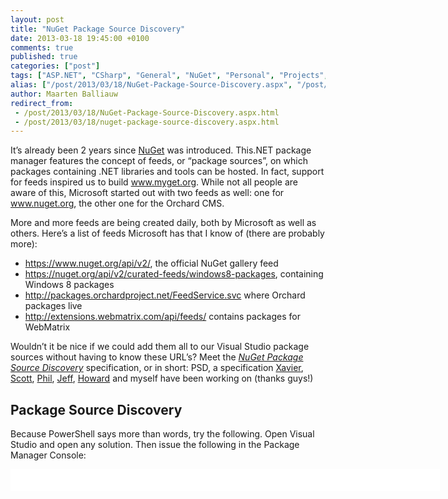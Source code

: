 ```yaml
---
layout: post
title: "NuGet Package Source Discovery"
date: 2013-03-18 19:45:00 +0100
comments: true
published: true
categories: ["post"]
tags: ["ASP.NET", "CSharp", "General", "NuGet", "Personal", "Projects", "Software"]
alias: ["/post/2013/03/18/NuGet-Package-Source-Discovery.aspx", "/post/2013/03/18/nuget-package-source-discovery.aspx"]
author: Maarten Balliauw
redirect_from:
 - /post/2013/03/18/NuGet-Package-Source-Discovery.aspx.html
 - /post/2013/03/18/nuget-package-source-discovery.aspx.html
---
```

<p>It&rsquo;s already been 2 years since <a href="http://www.nuget.org">NuGet</a> was introduced. This.NET package manager features the concept of feeds, or &ldquo;package sources&rdquo;, on which packages containing .NET libraries and tools can be hosted. In fact, support for feeds inspired us to build <a href="http://www.myget.org">www.myget.org</a>. While not all people are aware of this, Microsoft started out with two feeds as well: one for <a href="http://www.nuget.org">www.nuget.org</a>, the other one for the Orchard CMS.</p>
<p>More and more feeds are being created daily, both by Microsoft as well as others. Here&rsquo;s a list of feeds Microsoft has that I know of (there are probably more):</p>
<ul>
<li><a title="https://www.nuget.org/api/v2/" href="https://www.nuget.org/api/v2/">https://www.nuget.org/api/v2/</a>, the official NuGet gallery feed</li>
<li><a title="https://nuget.org/api/v2/curated-feeds/windows8-packages" href="https://nuget.org/api/v2/curated-feeds/windows8-packages">https://nuget.org/api/v2/curated-feeds/windows8-packages</a>, containing Windows 8 packages</li>
<li><a title="http://packages.orchardproject.net/FeedService.svc" href="http://packages.orchardproject.net/FeedService.svc">http://packages.orchardproject.net/FeedService.svc</a> where Orchard packages live</li>
<li><a title="http://extensions.webmatrix.com/api/feeds/" href="http://extensions.webmatrix.com/api/feeds/">http://extensions.webmatrix.com/api/feeds/</a> contains packages for WebMatrix</li>
</ul>
<p>Wouldn&rsquo;t it be nice if we could add them all to our Visual Studio package sources without having to know these URL&rsquo;s? Meet the <em><a href="http://psd.myget.org/">NuGet Package Source Discovery</a> </em>specification, or in short: PSD, a specification <a href="http://www.xavierdecoster.com">Xavier</a>, <a href="http://www.hanselman.com">Scott</a>, <a href="http://www.haacked.com">Phil</a>,&nbsp;<a href="http://jeffhandley.com/">Jeff</a>, <a href="http://codebetter.com/howarddierking/">Howard</a>&nbsp;and myself have been working on (thanks guys!)</p>
<h2>Package Source Discovery</h2>
<p>Because PowerShell says more than words, try the following. Open Visual Studio and open any solution. Then issue the following in the Package Manager Console:</p>
<div id="scid:9D7513F9-C04C-4721-824A-2B34F0212519:c97cc545-50b8-4610-92c5-1834d9ae9646" class="wlWriterEditableSmartContent" style="float: none; margin: 0px; display: inline; padding: 0px;">
<pre style="width: 687px; height: 35px; background-color: white; overflow: auto;"><div><!--

Code highlighting produced by Actipro CodeHighlighter (freeware)
http://www.CodeHighlighter.com/

--><span style="color: #008080;">1</span> <span style="color: #000000;">Install</span><span style="color: #000000;">-</span><span style="color: #000000;">Package DiscoverPackageSources
</span><span style="color: #008080;">2</span> <span style="color: #000000;">Discover</span><span style="color: #000000;">-</span><span style="color: #000000;">PackageSources </span><span style="color: #000000;">-</span><span style="color: #000000;">Url </span><span style="color: #800000;">"</span><span style="color: #800000;"></span><span style="color: #800000;">"</span></div></pre>
<!-- Code inserted with Steve Dunn's Windows Live Writer Code Formatter Plugin.  http://dunnhq.com --></div>
<p>While we&rsquo;re at it, perhaps the Glimpse project has something to discover as well.</p>
<div id="scid:9D7513F9-C04C-4721-824A-2B34F0212519:e27ff413-cffe-4c88-bf03-b21a8b07ae2c" class="wlWriterEditableSmartContent" style="float: none; margin: 0px; display: inline; padding: 0px;">
<pre style="width: 687px; height: 25px; background-color: white; overflow: auto;"><div><!--

Code highlighting produced by Actipro CodeHighlighter (freeware)
http://www.CodeHighlighter.com/

--><span style="color: #008080;">1</span> <span style="color: #000000;">Discover</span><span style="color: #000000;">-</span><span style="color: #000000;">PackageSources </span><span style="color: #000000;">-</span><span style="color: #000000;">Url </span><span style="color: #800000;">"</span><span style="color: #800000;">http://getglimpse.com</span><span style="color: #800000;">"</span></div></pre>
<!-- Code inserted with Steve Dunn's Windows Live Writer Code Formatter Plugin.  http://dunnhq.com --></div>
<p>Close and re-open Visual Studio and check your package sources. Notice anything new? My blog has provided you with 2 feeds. And you&rsquo;ve also been subscribed to Glimpse&rsquo;s nightly builds feed.</p>
<p>But there&rsquo;s more. If you would have been authenticated when connecting to my blog, it will yield API keys as well. This allows the PSD client to setup everything that is needed for me to work with my personal feeds, both consuming and producing, by just remembering the URL of my blog.</p>
<p><strong>Package Source Discovery boils down to trust. </strong>Since you apparently trust me, you can discover feeds from my blog. If you trust Microsoft, discover feeds from <a href="http://www.microsoft.com">www.microsoft.com</a>. Do you trust Windows Azure? Get their packages by discovering feeds at <a href="http://www.windowsazure.com">www.windowsazure.com</a>. Need your company feeds? Discover them at <a href="http://nuget">http://nuget</a>. A lot of options and possibilities there!</p>
<h2>Recycling standards</h2>
<p>If you are a blogger and are using Windows Live Writer, you&rsquo;ve already used this before. We&rsquo;ve written the <a href="http://psd.myget.org/">NuGet Package Source Discovery</a> specification based on what happens with blogs: when a simple <em>&lt;link /&gt;</em> element is added to your HTML, you are compatible with feed discovery. Here are the two elements that are listed in the source code for my blog:</p>
<div id="scid:9D7513F9-C04C-4721-824A-2B34F0212519:c24e495f-2b41-4736-b915-9795e8b88386" class="wlWriterEditableSmartContent" style="float: none; margin: 0px; display: inline; padding: 0px;">
<pre style="width: 687px; height: 71px; background-color: white; overflow: auto;"><div><!--

Code highlighting produced by Actipro CodeHighlighter (freeware)
http://www.CodeHighlighter.com/

--><span style="color: #008080;">1</span> <span style="color: #000000;">&lt;link rel</span><span style="color: #000000;">=</span><span style="color: #800000;">"</span><span style="color: #800000;">nuget</span><span style="color: #800000;">"</span><span style="color: #000000;"> type</span><span style="color: #000000;">=</span><span style="color: #800000;">"</span><span style="color: #800000;">application/atom+xml</span><span style="color: #800000;">"</span><span style="color: #000000;"> title</span><span style="color: #000000;">=</span><span style="color: #800000;">"</span><span style="color: #800000;">Maarten Balliauw NuGet feed</span><span style="color: #800000;">"</span><span style="color: #000000;"> href</span><span style="color: #000000;">=</span><span style="color: #800000;">"</span><span style="color: #800000;">http://www.myget.org/F/maartenballiauw</span><span style="color: #800000;">"</span><span style="color: #000000;"> </span><span style="color: #000000;">/&gt;</span><span style="color: #000000;">
</span><span style="color: #008080;">2</span> <span style="color: #000000;">&lt;link rel</span><span style="color: #000000;">=</span><span style="color: #800000;">"</span><span style="color: #800000;">nuget</span><span style="color: #800000;">"</span><span style="color: #000000;"> type</span><span style="color: #000000;">=</span><span style="color: #800000;">"</span><span style="color: #800000;">application/rsd+xml</span><span style="color: #800000;">"</span><span style="color: #000000;"> href</span><span style="color: #000000;">=</span><span style="color: #800000;">"</span><span style="color: #800000;">http://www.myget.org/Discovery/Feed/googleanalyticstracker</span><span style="color: #800000;">"</span><span style="color: #000000;"> </span><span style="color: #000000;">/&gt;</span></div></pre>
<!-- Code inserted with Steve Dunn's Windows Live Writer Code Formatter Plugin.  http://dunnhq.com --></div>
<p>The first one points directly to a feed. Using the URL and the title attribute, we can add this one to our NuGet package sources with ease. The second one points to an RSD file, known since ages as the <strong>Really Simple Discovery</strong> format described on <a href="https://github.com/danielberlinger/rsd">https://github.com/danielberlinger/rsd</a>. We&rsquo;ve recycled it to allow a lot of things at the client side. Since not all required metadata can be obtained from the RSD format, the <a href="http://dublincore.org/documents/2012/06/14/dcmi-terms/?v=elements">Dublin Core schema</a> is present in the PSD response as well.</p>
<p>Here&rsquo;s an an example:</p>
<div id="scid:9D7513F9-C04C-4721-824A-2B34F0212519:7fbebb01-3b87-4a52-8498-b402a4ea4a84" class="wlWriterEditableSmartContent" style="float: none; margin: 0px; display: inline; padding: 0px;">
<pre style="width: 687px; height: 425px; background-color: white; overflow: auto;"><div><!--

Code highlighting produced by Actipro CodeHighlighter (freeware)
http://www.CodeHighlighter.com/

--><span style="color: #008080;"> 1</span> <span style="color: #0000ff;">&lt;?</span><span style="color: #ff00ff;">xml version="1.0" encoding="utf-8"</span><span style="color: #0000ff;">?&gt;</span><span style="color: #000000;">
</span><span style="color: #008080;"> 2</span> <span style="color: #0000ff;">&lt;</span><span style="color: #800000;">rsd </span><span style="color: #ff0000;">version</span><span style="color: #0000ff;">="1.0"</span><span style="color: #ff0000;"> xmlns:dc</span><span style="color: #0000ff;">="http://purl.org/dc/elements/1.1/"</span><span style="color: #0000ff;">&gt;</span><span style="color: #000000;">
</span><span style="color: #008080;"> 3</span> <span style="color: #000000;">  </span><span style="color: #0000ff;">&lt;</span><span style="color: #800000;">service</span><span style="color: #0000ff;">&gt;</span><span style="color: #000000;">
</span><span style="color: #008080;"> 4</span> <span style="color: #000000;">    </span><span style="color: #0000ff;">&lt;</span><span style="color: #800000;">engineName</span><span style="color: #0000ff;">&gt;</span><span style="color: #000000;">MyGet</span><span style="color: #0000ff;">&lt;/</span><span style="color: #800000;">engineName</span><span style="color: #0000ff;">&gt;</span><span style="color: #000000;">
</span><span style="color: #008080;"> 5</span> <span style="color: #000000;">    </span><span style="color: #0000ff;">&lt;</span><span style="color: #800000;">engineLink</span><span style="color: #0000ff;">&gt;</span><span style="color: #000000;">http://www.myget.org</span><span style="color: #0000ff;">&lt;/</span><span style="color: #800000;">engineLink</span><span style="color: #0000ff;">&gt;</span><span style="color: #000000;">
</span><span style="color: #008080;"> 6</span> <span style="color: #000000;">
</span><span style="color: #008080;"> 7</span> <span style="color: #000000;">    </span><span style="color: #0000ff;">&lt;</span><span style="color: #800000;">dc:identifier</span><span style="color: #0000ff;">&gt;</span><span style="color: #000000;">http://www.myget.org/F/googleanalyticstracker</span><span style="color: #0000ff;">&lt;/</span><span style="color: #800000;">dc:identifier</span><span style="color: #0000ff;">&gt;</span><span style="color: #000000;">    
</span><span style="color: #008080;"> 8</span> <span style="color: #000000;">    </span><span style="color: #0000ff;">&lt;</span><span style="color: #800000;">dc:creator</span><span style="color: #0000ff;">&gt;</span><span style="color: #000000;">maartenba</span><span style="color: #0000ff;">&lt;/</span><span style="color: #800000;">dc:creator</span><span style="color: #0000ff;">&gt;</span><span style="color: #000000;">    
</span><span style="color: #008080;"> 9</span> <span style="color: #000000;">    </span><span style="color: #0000ff;">&lt;</span><span style="color: #800000;">dc:owner</span><span style="color: #0000ff;">&gt;</span><span style="color: #000000;">maartenba</span><span style="color: #0000ff;">&lt;/</span><span style="color: #800000;">dc:owner</span><span style="color: #0000ff;">&gt;</span><span style="color: #000000;">
</span><span style="color: #008080;">10</span> <span style="color: #000000;">    </span><span style="color: #0000ff;">&lt;</span><span style="color: #800000;">dc:title</span><span style="color: #0000ff;">&gt;</span><span style="color: #000000;">Staging feed for GoogleAnalyticsTracker</span><span style="color: #0000ff;">&lt;/</span><span style="color: #800000;">dc:title</span><span style="color: #0000ff;">&gt;</span><span style="color: #000000;">
</span><span style="color: #008080;">11</span> <span style="color: #000000;">    </span><span style="color: #0000ff;">&lt;</span><span style="color: #800000;">dc:description</span><span style="color: #0000ff;">&gt;</span><span style="color: #000000;">Staging feed for GoogleAnalyticsTracker</span><span style="color: #0000ff;">&lt;/</span><span style="color: #800000;">dc:description</span><span style="color: #0000ff;">&gt;</span><span style="color: #000000;"> 
</span><span style="color: #008080;">12</span> <span style="color: #000000;">    </span><span style="color: #0000ff;">&lt;</span><span style="color: #800000;">homePageLink</span><span style="color: #0000ff;">&gt;</span><span style="color: #000000;">http://www.myget.org/gallery/googleanalyticstracker</span><span style="color: #0000ff;">&lt;/</span><span style="color: #800000;">homePageLink</span><span style="color: #0000ff;">&gt;</span><span style="color: #000000;">
</span><span style="color: #008080;">13</span> <span style="color: #000000;">
</span><span style="color: #008080;">14</span> <span style="color: #000000;">    </span><span style="color: #0000ff;">&lt;</span><span style="color: #800000;">apis</span><span style="color: #0000ff;">&gt;</span><span style="color: #000000;">
</span><span style="color: #008080;">15</span> <span style="color: #000000;">      </span><span style="color: #0000ff;">&lt;</span><span style="color: #800000;">api </span><span style="color: #ff0000;">name</span><span style="color: #0000ff;">="nuget-v2-packages"</span><span style="color: #ff0000;"> preferred</span><span style="color: #0000ff;">="true"</span><span style="color: #ff0000;"> apiLink</span><span style="color: #0000ff;">="http://www.myget.org/F/googleanalyticstracker/api/v2"</span><span style="color: #ff0000;"> blogID</span><span style="color: #0000ff;">=""</span><span style="color: #ff0000;"> </span><span style="color: #0000ff;">/&gt;</span><span style="color: #000000;">
</span><span style="color: #008080;">16</span> <span style="color: #000000;">      </span><span style="color: #0000ff;">&lt;</span><span style="color: #800000;">api </span><span style="color: #ff0000;">name</span><span style="color: #0000ff;">="nuget-v2-push"</span><span style="color: #ff0000;"> preferred</span><span style="color: #0000ff;">="true"</span><span style="color: #ff0000;"> apiLink</span><span style="color: #0000ff;">="http://www.myget.org/F/googleanalyticstracker/api/v2/package"</span><span style="color: #ff0000;"> blogID</span><span style="color: #0000ff;">=""</span><span style="color: #0000ff;">&gt;</span><span style="color: #000000;">
</span><span style="color: #008080;">17</span> <span style="color: #000000;">        </span><span style="color: #0000ff;">&lt;</span><span style="color: #800000;">settings</span><span style="color: #0000ff;">&gt;</span><span style="color: #000000;">
</span><span style="color: #008080;">18</span> <span style="color: #000000;">          </span><span style="color: #0000ff;">&lt;</span><span style="color: #800000;">setting </span><span style="color: #ff0000;">name</span><span style="color: #0000ff;">="apiKey"</span><span style="color: #0000ff;">&gt;</span><span style="color: #000000;">abcdefghijkl</span><span style="color: #0000ff;">&lt;/</span><span style="color: #800000;">setting</span><span style="color: #0000ff;">&gt;</span><span style="color: #000000;">
</span><span style="color: #008080;">19</span> <span style="color: #000000;">        </span><span style="color: #0000ff;">&lt;/</span><span style="color: #800000;">settings</span><span style="color: #0000ff;">&gt;</span><span style="color: #000000;">
</span><span style="color: #008080;">20</span> <span style="color: #000000;">      </span><span style="color: #0000ff;">&lt;/</span><span style="color: #800000;">api</span><span style="color: #0000ff;">&gt;</span><span style="color: #000000;">
</span><span style="color: #008080;">21</span> <span style="color: #000000;">      </span><span style="color: #0000ff;">&lt;</span><span style="color: #800000;">api </span><span style="color: #ff0000;">name</span><span style="color: #0000ff;">="nuget-v1-packages"</span><span style="color: #ff0000;"> preferred</span><span style="color: #0000ff;">="false"</span><span style="color: #ff0000;"> apiLink</span><span style="color: #0000ff;">="http://www.myget.org/F/googleanalyticstracker/api/v1"</span><span style="color: #ff0000;"> blogID</span><span style="color: #0000ff;">=""</span><span style="color: #ff0000;"> </span><span style="color: #0000ff;">/&gt;</span><span style="color: #000000;">
</span><span style="color: #008080;">22</span> <span style="color: #000000;">    </span><span style="color: #0000ff;">&lt;/</span><span style="color: #800000;">apis</span><span style="color: #0000ff;">&gt;</span><span style="color: #000000;">
</span><span style="color: #008080;">23</span> <span style="color: #000000;">  </span><span style="color: #0000ff;">&lt;/</span><span style="color: #800000;">service</span><span style="color: #0000ff;">&gt;</span><span style="color: #000000;">
</span><span style="color: #008080;">24</span> <span style="color: #0000ff;">&lt;/</span><span style="color: #800000;">rsd</span><span style="color: #0000ff;">&gt;</span><span style="color: #000000;">
</span><span style="color: #008080;">25</span> </div></pre>
<!-- Code inserted with Steve Dunn's Windows Live Writer Code Formatter Plugin.  http://dunnhq.com --></div>
<p>As you can see, using RSD we can embed a lot more information about a feed in this document. If we wanted to add a link to someone&rsquo;s GitHub and have a client that wants to use this, we can add another <em>&lt;api /&gt;</em> element in here.</p>
<h2>Who is using this?</h2>
<p>I am (<a href=""></a>), Xavier is (<a href="http://www.xavierdecoster.com">http://www.xavierdecoster.com</a>), Glimpse is (<a href="http://getglimpse.com">http://getglimpse.com</a>), NancyFX is (<a href="http://www.nancyfx.org/">http://www.nancyfx.org</a>) and <a href="http://blog.myget.org/post/2013/03/18/Support-for-Package-Source-Discovery-draft.aspx">MyGet has implemented several endpoints</a> as well. Why don't <em>you </em>join the wonderful world of package source discovery?</p>
<h2>Feedback needed!</h2>
<p>This is not part of NuGet out of the box yet. We need your feedback, comments, implementations and so on. Head over to our <a href="https://github.com/myget/PackageSourceDiscovery">GitHub</a> repository, read through the spec and all examples and provide us with your thoughts. <a href="https://github.com/myget/PackageSourceDiscovery/wiki">Try the two clients we&rsquo;ve crafted</a> (more <a href="http://www.xavierdecoster.com/introducing-a-nuget-exe-extension-for-package-source-discovery">on Xavier's blog</a>) and make your NuGet repositories discoverable. Feel free to post a link to your blog below.</p>
<p>Enjoy and let the commenting begin!</p>
{% include imported_disclaimer.html %}
